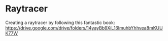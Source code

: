 # Raytracer

Creating a raytracer by following this fantastic book: https://drive.google.com/drive/folders/14yayBb9XiL16lmuhbYhhvea8mKUUK77W

